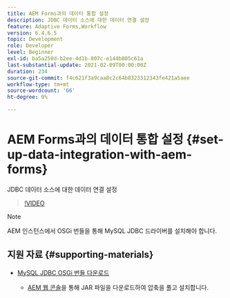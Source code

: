 ```yaml
---
title: AEM Forms과의 데이터 통합 설정
description: JDBC 데이터 소스에 대한 데이터 연결 설정
feature: Adaptive Forms,Workflow
version: 6.4,6.5
topic: Development
role: Developer
level: Beginner
exl-id: ba5a250d-b2ee-4d1b-807c-e144b805c61a
last-substantial-update: 2021-02-09T00:00:00Z
duration: 234
source-git-commit: f4c621f3a9caa8c2c64b8323312343fe421a5aee
workflow-type: tm+mt
source-wordcount: '66'
ht-degree: 0%

---
```


# AEM Forms과의 데이터 통합 설정 {#set-up-data-integration-with-aem-forms}

JDBC 데이터 소스에 대한 데이터 연결 설정

>[!VIDEO](https://video.tv.adobe.com/v/17724?quality=12&learn=on)

>[!NOTE]
>
>AEM 인스턴스에서 OSGi 번들을 통해 MySQL JDBC 드라이버를 설치해야 합니다.

## 지원 자료 {#supporting-materials}

* [MySQL JDBC OSGi 번들 다운로드](https://dev.mysql.com/downloads/connector/j/)

   * [AEM 웹 콘솔](http://localhost:4502/system/console/bundles)을 통해 JAR 파일을 다운로드하여 압축을 풀고 설치합니다.
